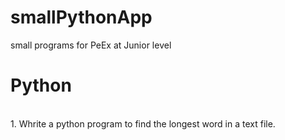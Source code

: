 # smallPythonApp
small programs for PeEx at Junior level

# Python
<p>
  <br>1. Whrite a python program to find the longest word in a text file.
</p>
